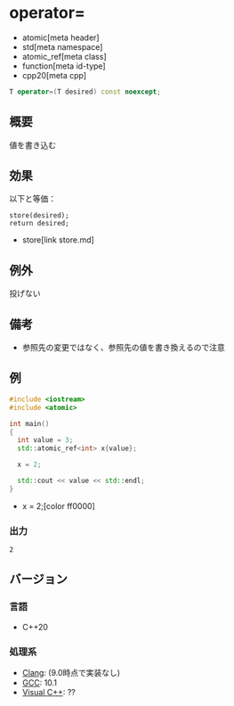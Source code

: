 # operator=
* atomic[meta header]
* std[meta namespace]
* atomic_ref[meta class]
* function[meta id-type]
* cpp20[meta cpp]

```cpp
T operator=(T desired) const noexcept;
```

## 概要
値を書き込む


## 効果
以下と等価：

```
store(desired);
return desired;
```
* store[link store.md]


## 例外
投げない


## 備考
- 参照先の変更ではなく、参照先の値を書き換えるので注意


## 例
```cpp example
#include <iostream>
#include <atomic>

int main()
{
  int value = 3;
  std::atomic_ref<int> x{value};

  x = 2;

  std::cout << value << std::endl;
}
```
* x = 2;[color ff0000]


### 出力
```
2
```


## バージョン
### 言語
- C++20

### 処理系
- [Clang](/implementation.md#clang): (9.0時点で実装なし)
- [GCC](/implementation.md#gcc): 10.1
- [Visual C++](/implementation.md#visual_cpp): ??

